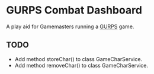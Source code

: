 # GURPS Combat Dashboard

A play aid for Gamemasters running a [GURPS](http://www.sjgames.com/gurps/) game.

## TODO

* Add method storeChar() to class GameCharService.
* Add method removeChar() to class GameCharService.